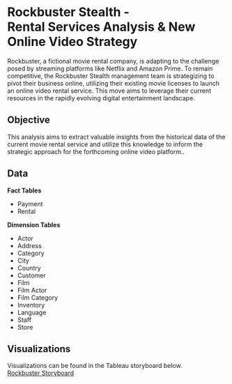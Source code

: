 # Rockbuster Stealth - <br> Rental Services Analysis & New Online Video Strategy

Rockbuster, a fictional movie rental company, is adapting to the challenge posed by streaming platforms like Netflix and Amazon Prime. To remain competitive, the Rockbuster Stealth management team is strategizing to pivot their business online, utilizing their existing movie licenses to launch an online video rental service. This move aims to leverage their current resources in the rapidly evolving digital entertainment landscape.

## Objective

This analysis aims to extract valuable insights from the historical data of the current movie rental service and utilize this knowledge to inform the strategic approach for the forthcoming online video platform..

## Data

**Fact Tables** <br>
- Payment
- Rental

**Dimension Tables** <br>
- Actor
- Address
- Category
- City
- Country
- Customer
- Film
- Film Actor
- Film Category
- Inventory
- Language
- Staff
- Store

## Visualizations
Visualizations can be found in the Tableau storyboard below. <br>
[Rockbuster Storyboard](https://public.tableau.com/app/profile/yuna.tomogae/viz/RockbusterStealthMarketAnalysis/Rockbuster?publish=yes)




